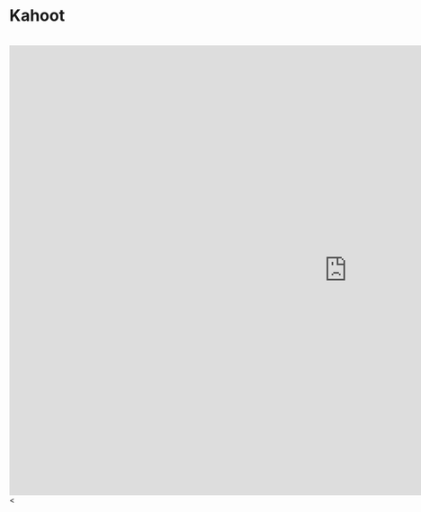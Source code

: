 <html>
<h1>Kahoot</h1>
<br>
<iframe src="https://play.kahoot.it/v2/?quizId=8b9dae48-1292-45bc-8e5d-7bf2eff778c7" style="border:0px #ffffff none;" name="myiFrame" scrolling="no" frameborder="1" marginheight="0px" marginwidth="0px" height="800px" width="1200px" allowfullscreen></iframe>
<

